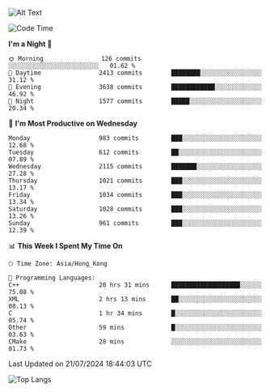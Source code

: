![Alt Text](https://media.tenor.com/3Gehha8RO-sAAAAC/goose-dance.gif)

<!--START_SECTION:waka-->
![Code Time](http://img.shields.io/badge/Code%20Time-258%20hrs%2041%20mins-blue)

**I'm a Night 🦉** 

```text
🌞 Morning                126 commits         ░░░░░░░░░░░░░░░░░░░░░░░░░   01.62 % 
🌆 Daytime                2413 commits        ████████░░░░░░░░░░░░░░░░░   31.12 % 
🌃 Evening                3638 commits        ████████████░░░░░░░░░░░░░   46.92 % 
🌙 Night                  1577 commits        █████░░░░░░░░░░░░░░░░░░░░   20.34 % 
```
📅 **I'm Most Productive on Wednesday** 

```text
Monday                   983 commits         ███░░░░░░░░░░░░░░░░░░░░░░   12.68 % 
Tuesday                  612 commits         ██░░░░░░░░░░░░░░░░░░░░░░░   07.89 % 
Wednesday                2115 commits        ███████░░░░░░░░░░░░░░░░░░   27.28 % 
Thursday                 1021 commits        ███░░░░░░░░░░░░░░░░░░░░░░   13.17 % 
Friday                   1034 commits        ███░░░░░░░░░░░░░░░░░░░░░░   13.34 % 
Saturday                 1028 commits        ███░░░░░░░░░░░░░░░░░░░░░░   13.26 % 
Sunday                   961 commits         ███░░░░░░░░░░░░░░░░░░░░░░   12.39 % 
```


📊 **This Week I Spent My Time On** 

```text
🕑︎ Time Zone: Asia/Hong_Kong

💬 Programming Languages: 
C++                      20 hrs 31 mins      ███████████████████░░░░░░   75.08 % 
XML                      2 hrs 13 mins       ██░░░░░░░░░░░░░░░░░░░░░░░   08.13 % 
C                        1 hr 34 mins        █░░░░░░░░░░░░░░░░░░░░░░░░   05.74 % 
Other                    59 mins             █░░░░░░░░░░░░░░░░░░░░░░░░   03.63 % 
CMake                    28 mins             ░░░░░░░░░░░░░░░░░░░░░░░░░   01.73 % 
```


 Last Updated on 21/07/2024 18:44:03 UTC
<!--END_SECTION:waka-->

![Top Langs](https://github-readme-stats-rose-phi.vercel.app/api/top-langs/?username=jxncted\&layout=compact&hide=c,assembly,jupyter%20notebook)
